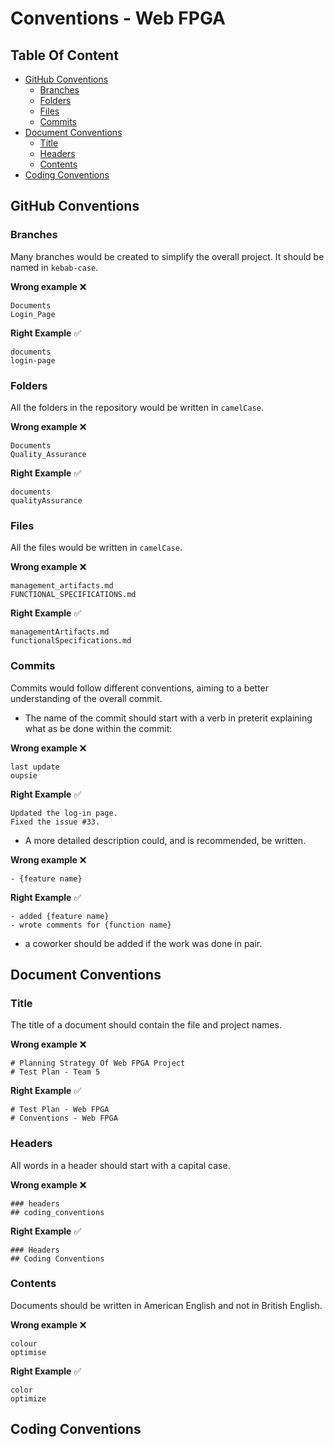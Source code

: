 # Conventions - Web FPGA

## Table Of Content

- [GitHub Conventions](#github-conventions)
  - [Branches](#branches)
  - [Folders](#folders)
  - [Files](#files)
  - [Commits](#commits)
- [Document Conventions](#document-conventions)
  - [Title](#title)
  - [Headers](#headers)
  - [Contents](#contents)
- [Coding Conventions](#coding-conventions)

## GitHub Conventions

### Branches

Many branches would be created to simplify the overall project. It should be named in `kebab-case`.

**Wrong example** ❌

```
Documents
Login_Page
```

**Right Example** ✅

```
documents
login-page
```

### Folders

All the folders in the repository would be written in `camelCase`.

**Wrong example** ❌

```
Documents
Quality_Assurance
```

**Right Example** ✅

```
documents
qualityAssurance
```

### Files

All the files would be written in `camelCase`.

**Wrong example** ❌

```
management_artifacts.md
FUNCTIONAL_SPECIFICATIONS.md
```

**Right Example** ✅

```
managementArtifacts.md
functionalSpecifications.md
```

### Commits

Commits would follow different conventions, aiming to a better understanding of the overall commit.

- The name of the commit should start with a verb in preterit explaining what as be done within the commit:

**Wrong example** ❌

```
last update
oupsie
```

**Right Example** ✅

```
Updated the log-in page.
Fixed the issue #33.
```

- A more detailed description could, and is recommended, be written.

**Wrong example** ❌

```
- {feature name}
```

**Right Example** ✅

```
- added {feature name}
- wrote comments for {function name}
```

- a coworker should be added if the work was done in pair.

## Document Conventions

### Title

The title of a document should contain the file and project names.

**Wrong example** ❌

```
# Planning Strategy Of Web FPGA Project
# Test Plan - Team 5
```

**Right Example** ✅

```
# Test Plan - Web FPGA
# Conventions - Web FPGA
```

### Headers

All words in a header should start with a capital case.

**Wrong example** ❌

```
### headers
## coding_conventions
```

**Right Example** ✅

```
### Headers
## Coding Conventions
```

### Contents

Documents should be written in American English and not in British English.

**Wrong example** ❌

```
colour
optimise
```

**Right Example** ✅

```
color
optimize
```

## Coding Conventions

<!-- TODO -->